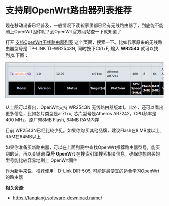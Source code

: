 支持刷OpenWrt路由器列表推荐
================

现在移动设备已经普及，一般情况下读者家里都已经有无线路由器了，到底能不能刷上OpenWrt固件呢？到OpenWrt官方网站查一下就知道了

打开 [支持OpenWrt无线路由器列表](https://openwrt.org/toh/start) 这个页面，搜索一下。比如我家原来的无线路由器型号是 TP-LINK TL-WR2543N, 同时按下Ctrl+F, 输入 **WR2543** 就可以找到,如下图：

![OpenWrt推荐路由器：WR2543N](images/1.2.wr2543n.png)

从上图可以看出，OpenWrt支持 WR2543N 无线路由器版本1。此外，还可以看出更多信息，比如芯片类型是ar71xx, 芯片型号是Atheros AR7242，CPU频率是400 MHz，原厂带8MB Flash, 64MB RAM内存

目前 WR2543N已经比较少见。如果你购买其他品牌，建议Flash在8 MB或以上, RAM在64MB以上

如果你准备买新路由器，可以在上面列表中查找OpenWrt推荐路由器型号，能买到的话，再以关键词 **型号 OpenWrt** 在搜索引擎搜索相关信息，确保你想购买的型号能比较容易地刷上 OpenWrt固件

作为新手来说，推荐使用　D-Link DIR-505, 可能是最便宜的适合学习OpenWrt的路由器

**相关资源**:

- https://fanqiang.software-download.name/